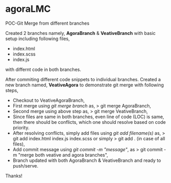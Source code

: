 # agoraLMC
POC-Git Merge from different branches

Created 2 branches namely, **AgoraBranch** & **VeativeBranch** with basic setup including following files,
- index.html
- index.scss
- index.js

with differnt code in both branches.

After commiting different code snippets to individual branches. Created a new branch named, **VeativeAgora** to demonstrate git merge with following steps,

+ Checkout to VeativeAgoraBranch,
+ First merge using *git merge branch* as, > git merge AgoraBranch,
+ Second merge using above step as, > git merge VeativeBranch,
+ Since files are same in both branches, even line of code (LOC) is same, then there should be conflicts, which one should resolve based on code priority.
+ After resolving conflicts, simply add files using *git add filename(s)* as, > git add index.html index.js index.scss or simply > git add . (in case of all files),
+ Add commit message using *git commit -m "message"*, as > git commit -m "merge both veative and agora branches",
+ Branch updated with both AgoraBranch & VeativeBranch and ready to push/serve.

Thanks!

